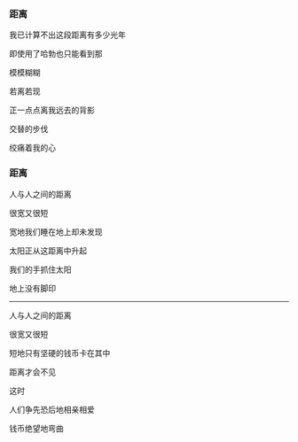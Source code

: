 ### 距离

我已计算不出这段距离有多少光年

即使用了哈勃也只能看到那

模模糊糊

若离若现

正一点点离我远去的背影

交替的步伐

绞痛着我的心


### 距离

人与人之间的距离

很宽又很短

宽地我们睡在地上却未发现


太阳正从这距离中升起

我们的手抓住太阳

地上没有脚印

---

人与人之间的距离

很宽又很短

短地只有坚硬的钱币卡在其中

距离才会不见

这时

人们争先恐后地相亲相爱

钱币绝望地弯曲

